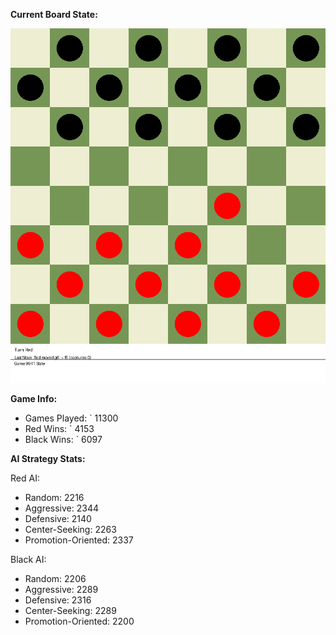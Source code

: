 
**Current Board State:**  
<!-- START_GIF -->
![Checkers Game](./checkers_game.gif)
<!-- END_GIF -->

**Game Info:**  
- Games Played: `<!-- GAMES_PLAYED --> 11300
- Red Wins: `<!-- RED_WINS --> 4153
- Black Wins: `<!-- BLACK_WINS --> 6097

<!-- AI_STATS -->
**AI Strategy Stats:**

Red AI:
- Random: 2216
- Aggressive: 2344
- Defensive: 2140
- Center-Seeking: 2263
- Promotion-Oriented: 2337

Black AI:
- Random: 2206
- Aggressive: 2289
- Defensive: 2316
- Center-Seeking: 2289
- Promotion-Oriented: 2200
